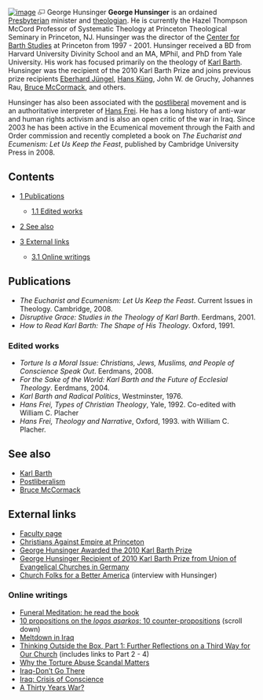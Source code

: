 [![image](images/thumb/1/12/Hunsinger1.jpg/180px-Hunsinger1.jpg)](http://www.theopedia.com/File:Hunsinger1.jpg)
[![image](data:image/png;base64,iVBORw0KGgoAAAANSUhEUgAAAA8AAAALCAAAAACFLIiAAAAAAnRSTlMA/1uRIrUAAABPSURBVAjXY/j///+5vXDwjAHIr26ZAgXZe8H8a/+hoIcw/9nevdVL9+79DuPvzQYZFPUezu8BMZLXgkExnD8HAu6hqv//n+HZVjD4DuUDAKlChD3fj6aPAAAAAElFTkSuQmCC)](http://www.theopedia.com/File:Hunsinger1.jpg "Enlarge")
George Hunsinger
**George Hunsinger** is an ordained
[Presbyterian](Presbyterian "Presbyterian") minister and
[theologian](Theologian "Theologian"). He is currently the Hazel
Thompson McCord Professor of Systematic Theology at Princeton
Theological Seminary in Princeton, NJ. Hunsinger was the director
of the
[Center for Barth Studies](http://libweb.ptsem.edu/collections/barth/Default.aspx?menu=296&subText=468)
at Princeton from 1997 - 2001. Hunsinger received a BD from Harvard
University Divinity School and an MA, MPhil, and PhD from Yale
University. His work has focused primarily on the theology of
[Karl Barth](Karl_Barth "Karl Barth"). Hunsinger was the recipient
of the 2010 Karl Barth Prize and joins previous prize recipients
[Eberhard Jüngel](Eberhard_Jüngel "Eberhard Jüngel"),
[Hans Küng](Hans_Küng "Hans Küng"), John W. de Gruchy, Johannes
Rau, [Bruce McCormack](Bruce_McCormack "Bruce McCormack"), and
others.

Hunsinger has also been associated with the
[postliberal](Postliberal "Postliberal") movement and is an
authoritative interpreter of [Hans Frei](Hans_Frei "Hans Frei"). He
has a long history of anti-war and human rights activism and is
also an open critic of the war in Iraq. Since 2003 he has been
active in the Ecumenical movement through the Faith and Order
commission and recently completed a book on
*The Eucharist and Ecumenism: Let Us Keep the Feast*, published by
Cambridge University Press in 2008.


## Contents

-   [1 Publications](#Publications)
    -   [1.1 Edited works](#Edited_works)

-   [2 See also](#See_also)
-   [3 External links](#External_links)
    -   [3.1 Online writings](#Online_writings)


## Publications

-   *The Eucharist and Ecumenism: Let Us Keep the Feast*. Current
    Issues in Theology. Cambridge, 2008.
-   *Disruptive Grace: Studies in the Theology of Karl Barth*.
    Eerdmans, 2001.
-   *How to Read Karl Barth: The Shape of His Theology*. Oxford,
    1991.

### Edited works

-   *Torture Is a Moral Issue: Christians, Jews, Muslims, and People of Conscience Speak Out*.
    Eerdmans, 2008.
-   *For the Sake of the World: Karl Barth and the Future of Ecclesial Theology*.
    Eerdmans, 2004.
-   *Karl Barth and Radical Politics*, Westminster, 1976.
-   *Hans Frei, Types of Christian Theology*, Yale, 1992. Co-edited
    with William C. Placher
-   *Hans Frei, Theology and Narrative*, Oxford, 1993. with William
    C. Placher.

## See also

-   [Karl Barth](Karl_Barth "Karl Barth")
-   [Postliberalism](Postliberalism "Postliberalism")
-   [Bruce McCormack](Bruce_McCormack "Bruce McCormack")

## External links

-   [Faculty page](http://www3.ptsem.edu/Content.aspx?id=1933&menu_id=72)
-   [Christians Against Empire at Princeton](http://frontpagemagazine.com/Articles/ReadArticle.asp?ID=24147)
-   [George Hunsinger Awarded the 2010 Karl Barth Prize](http://www.leuenberg.net/11558-0-29)
-   [George Hunsinger Recipient of 2010 Karl Barth Prize from Union of Evangelical Churches in Germany](http://www3.ptsem.edu/Content.aspx?id=4248)
-   [Church Folks for a Better America](http://www.thenation.com/blogs/edcut?bid=7&pid=2206)
    (interview with Hunsinger)

### Online writings

-   [Funeral Meditation: he read the book](http://faith-theology.blogspot.com/2008/08/funeral-meditation-he-read-book.html)
-   [10 propositions on the *logos asarkos*: 10 counter-propositions](http://faith-theology.blogspot.com/2007/10/george-hunsinger-and-kim-fabricius.html)
    (scroll down)
-   [Meltdown in Iraq](http://www.antiwar.com/orig/hunsinger.php?articleid=2487)
-   [Thinking Outside the Box, Part 1: Further Reflections on a Third Way for Our Church](http://www.pres-outlook.com/HTML/hun031302a.html)
    (includes links to Part 2 - 4)
-   [Why the Torture Abuse Scandal Matters](http://www.witherspoonsociety.org/2005/hunsinger_on_torture.htm)
-   [Iraq-Don’t Go There](http://www.christianethicstoday.com/Issue/041/Iraq-Don’t%20Go%20There%20By%20George%20Hunsinger_041_04_.htm)
-   [Iraq: Crisis of Conscience](http://www.ratical.org/ratville/CAH/IraqCoC.html)
-   [A Thirty Years War?](http://www.williambowles.info/empire/thirty_yrs_war.html)



